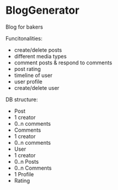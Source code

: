 # BlogGenerator

Blog for bakers

Funcitonalities:
 - create/delete posts
  - different media types
 - comment posts & respond to comments
 - post rating
 - timeline of user
 - user profile
 - create/delete user
 
 DB structure:
  - Post
   - 1 creator
   - 0..n comments
  - Comments
   - 1 creator
   - 0..n comments
  - User
   - 1 creator
   - 0..n Posts
   - 0..n Comments
   - 1 Profile
  - Rating

